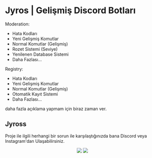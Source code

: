 # Jyros | Gelişmiş Discord Botları

Moderation:

* Hata Kodları
* Yeni Gelişmiş Komutlar
* Normal Komutlar (Gelişmiş)
* Rozet Sistemi (Seviye)
* Yenilenen Database Sistemi
* Daha Fazlası...

Registry:

* Hata Kodları
* Yeni Gelişmiş Komutlar
* Normal Komutlar (Gelişmiş)
* Otomatik Kayıt Sistemi
* Daha Fazlası...

daha fazla açıklama yapmam için biraz zaman ver.

## Jyross

Proje ile ilgili herhangi bir sorun ile karşılaştığınızda bana Discord veya Instagram'dan Ulaşabilirsiniz.

<p align="center">
 <a href="https://discord.com/users/796032235085627422" target"blank_"><img src="https://img.shields.io/badge/Discord%20-7289DA.svg?&style=for-the-badge&logo=discord&logoColor=white"></a>
 <a href="https://www.instagram.com/jyros1/" target"blank_"><img src="https://img.shields.io/badge/INSTAGRAM%20-DC3175.svg?&style=for-the-badge&logo=instagram&logoColor=white"></a>
